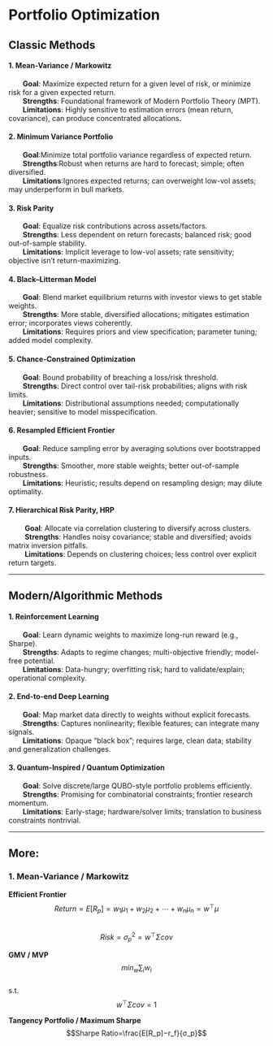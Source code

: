 # Portfolio Optimization

## Classic Methods
#### 1. Mean-Variance / Markowitz
&ensp;&ensp;&ensp;&ensp;**Goal**: Maximize expected return for a given level of risk, or minimize risk for a given expected return.<br>
&ensp;&ensp;&ensp;&ensp;**Strengths**: Foundational framework of Modern Portfolio Theory (MPT).<br>
&ensp;&ensp;&ensp;&ensp;**Limitations**: Highly sensitive to estimation errors (mean return, covariance), can produce concentrated allocations.

#### 2. Minimum Variance Portfolio
&ensp;&ensp;&ensp;&ensp;**Goal**:Minimize total portfolio variance regardless of expected return.<br>
&ensp;&ensp;&ensp;&ensp;**Strengths**:Robust when returns are hard to forecast; simple; often diversified.<br>
&ensp;&ensp;&ensp;&ensp;**Limitations**:Ignores expected returns; can overweight low-vol assets; may underperform in bull markets.

#### 3. Risk Parity
&ensp;&ensp;&ensp;&ensp;**Goal**: Equalize risk contributions across assets/factors.<br>
&ensp;&ensp;&ensp;&ensp;**Strengths**: Less dependent on return forecasts; balanced risk; good out-of-sample stability.<br>
&ensp;&ensp;&ensp;&ensp;**Limitations**: Implicit leverage to low-vol assets; rate sensitivity; objective isn’t return-maximizing.

#### 4. Black–Litterman Model
&ensp;&ensp;&ensp;&ensp;**Goal**: Blend market equilibrium returns with investor views to get stable weights.<br>
&ensp;&ensp;&ensp;&ensp;**Strengths**: More stable, diversified allocations; mitigates estimation error; incorporates views coherently.<br>
&ensp;&ensp;&ensp;&ensp;**Limitations**: Requires priors and view specification; parameter tuning; added model complexity.

#### 5. Chance-Constrained Optimization
&ensp;&ensp;&ensp;&ensp;**Goal**: Bound probability of breaching a loss/risk threshold.<br>
&ensp;&ensp;&ensp;&ensp;**Strengths**: Direct control over tail-risk probabilities; aligns with risk limits.<br>
&ensp;&ensp;&ensp;&ensp;**Limitations**: Distributional assumptions needed; computationally heavier; sensitive to model misspecification.

#### 6. Resampled Efficient Frontier
&ensp;&ensp;&ensp;&ensp;**Goal**: Reduce sampling error by averaging solutions over bootstrapped inputs.<br>
&ensp;&ensp;&ensp;&ensp;**Strengths**: Smoother, more stable weights; better out-of-sample robustness.<br>
&ensp;&ensp;&ensp;&ensp;**Limitations**: Heuristic; results depend on resampling design; may dilute optimality.

#### 7. Hierarchical Risk Parity, HRP
&ensp;&ensp;&ensp;&ensp; **Goal**: Allocate via correlation clustering to diversify across clusters.<br>
&ensp;&ensp;&ensp;&ensp; **Strengths**: Handles noisy covariance; stable and diversified; avoids matrix inversion pitfalls.<br>
&ensp;&ensp;&ensp;&ensp; **Limitations**: Depends on clustering choices; less control over explicit return targets.

-------

## Modern/Algorithmic Methods
#### 1. Reinforcement Learning
&ensp;&ensp;&ensp;&ensp;**Goal**: Learn dynamic weights to maximize long-run reward (e.g., Sharpe).<br>
&ensp;&ensp;&ensp;&ensp;**Strengths**: Adapts to regime changes; multi-objective friendly; model-free potential.<br>
&ensp;&ensp;&ensp;&ensp;**Limitations**: Data-hungry; overfitting risk; hard to validate/explain; operational complexity.

#### 2. End-to-end Deep Learning
&ensp;&ensp;&ensp;&ensp;**Goal**: Map market data directly to weights without explicit forecasts.<br>
&ensp;&ensp;&ensp;&ensp;**Strengths**: Captures nonlinearity; flexible features; can integrate many signals.<br>
&ensp;&ensp;&ensp;&ensp;**Limitations**: Opaque “black box”; requires large, clean data; stability and generalization challenges.

#### 3. Quantum-Inspired / Quantum Optimization
&ensp;&ensp;&ensp;&ensp;**Goal**: Solve discrete/large QUBO-style portfolio problems efficiently.<br>
&ensp;&ensp;&ensp;&ensp;**Strengths**: Promising for combinatorial constraints; frontier research momentum.<br>
&ensp;&ensp;&ensp;&ensp;**Limitations**: Early-stage; hardware/solver limits; translation to business constraints nontrivial.


-----
## More:

### 1. Mean-Variance / Markowitz
**Efficient Frontier**<br>
$$Return= E[R_p​]=w_1​μ_1​+w_2​μ_2​+⋯+w_n​μ_n​=w^⊤μ$$<br>
$$Risk= σ_p^2​=w^⊤Σcov$$

**GMV / MVP**<br>
$$min_w \sum_i w_i $$<br>s.t.$$ w^⊤Σcov=1$$

**Tangency Portfolio / Maximum Sharpe**<br>
$$Sharpe Ratio=\frac{E[R_p​]−r_f}{σ_p}$$
